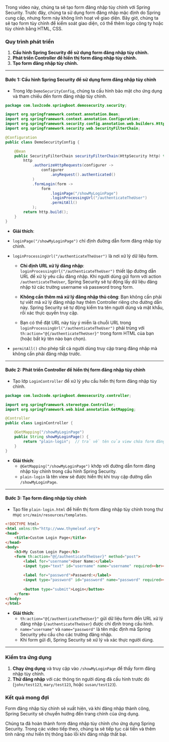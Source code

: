 

Trong video này, chúng ta sẽ tạo form đăng nhập tùy chỉnh với Spring Security. Trước đây, chúng ta sử dụng form đăng nhập mặc định do Spring cung cấp, nhưng form này không linh hoạt về giao diện. Bây giờ, chúng ta sẽ tạo form tùy chỉnh để kiểm soát giao diện, có thể thêm logo công ty hoặc tùy chỉnh bằng HTML, CSS.

### Quy trình phát triển

1. **Cấu hình Spring Security để sử dụng form đăng nhập tùy chỉnh.**
2. **Phát triển Controller để hiển thị form đăng nhập tùy chỉnh.**
3. **Tạo form đăng nhập tùy chỉnh.**

---

#### Bước 1: Cấu hình Spring Security để sử dụng form đăng nhập tùy chỉnh

- Trong lớp `DemoSecurityConfig`, chúng ta cấu hình bảo mật cho ứng dụng và tham chiếu đến form đăng nhập tùy chỉnh.

```java
package com.luv2code.springboot.demosecurity.security;

import org.springframework.context.annotation.Bean;
import org.springframework.context.annotation.Configuration;
import org.springframework.security.config.annotation.web.builders.HttpSecurity;
import org.springframework.security.web.SecurityFilterChain;

@Configuration
public class DemoSecurityConfig {

    @Bean
    public SecurityFilterChain securityFilterChain(HttpSecurity http) throws Exception {
        http
            .authorizeHttpRequests(configurer ->
                configurer
                    .anyRequest().authenticated()
            )
            .formLogin(form ->
                form
                    .loginPage("/showMyLoginPage")
                    .loginProcessingUrl("/authenticateTheUser")
                    .permitAll()
            );
        return http.build();
    }
}
```

- **Giải thích**:
- `loginPage("/showMyLoginPage")` chỉ định đường dẫn form đăng nhập tùy chỉnh.
- `loginProcessingUrl("/authenticateTheUser")` là nơi xử lý dữ liệu form.
  
  - **Chỉ định URL xử lý đăng nhập**: `loginProcessingUrl("/authenticateTheUser")` thiết lập đường dẫn URL để xử lý yêu cầu đăng nhập. Khi người dùng gửi form với action `/authenticateTheUser`, Spring Security sẽ tự động lấy dữ liệu đăng nhập từ các trường username và password trong form.

  - **Không cần thêm mã xử lý đăng nhập thủ công**: Bạn không cần phải tự viết mã xử lý đăng nhập hay thêm Controller riêng cho đường dẫn này. Spring Security sẽ tự động kiểm tra tên người dùng và mật khẩu, rồi xác thực quyền truy cập.

  - Bạn có thể đặt URL này tùy ý miễn là chuỗi URL trong `loginProcessingUrl("/authenticateTheUser")` phải trùng với `th:action="@{/authenticateTheUser}"` trong form HTML của bạn (hoặc bất kỳ tên nào bạn chọn).


- `permitAll()` cho phép tất cả người dùng truy cập trang đăng nhập mà không cần phải đăng nhập trước.

---

#### Bước 2: Phát triển Controller để hiển thị form đăng nhập tùy chỉnh

- Tạo lớp `LoginController` để xử lý yêu cầu hiển thị form đăng nhập tùy chỉnh.

```java
package com.luv2code.springboot.demosecurity.controller;

import org.springframework.stereotype.Controller;
import org.springframework.web.bind.annotation.GetMapping;

@Controller
public class LoginController {

    @GetMapping("/showMyLoginPage")
    public String showMyLoginPage() {
        return "plain-login";  // trả về tên của view chứa form đăng nhập tùy chỉnh
    }
}
```

- **Giải thích**:
  - `@GetMapping("/showMyLoginPage")` khớp với đường dẫn form đăng nhập tùy chỉnh trong cấu hình Spring Security.
  - `plain-login` là tên view sẽ được hiển thị khi truy cập đường dẫn `/showMyLoginPage`.

---

#### Bước 3: Tạo form đăng nhập tùy chỉnh

- Tạo file `plain-login.html` để hiển thị form đăng nhập tùy chỉnh trong thư mục `src/main/resources/templates`.

```html
<!DOCTYPE html>
<html xmlns:th="http://www.thymeleaf.org">
<head>
    <title>Custom Login Page</title>
</head>
<body>
    <h3>My Custom Login Page</h3>
    <form th:action="@{/authenticateTheUser}" method="post">
        <label for="username">User Name:</label>
        <input type="text" id="username" name="username" required><br><br>
        
        <label for="password">Password:</label>
        <input type="password" id="password" name="password" required><br><br>
        
        <button type="submit">Login</button>
    </form>
</body>
</html>
```

- **Giải thích**:
  - `th:action="@{/authenticateTheUser}"` gửi dữ liệu form đến URL xử lý đăng nhập (`/authenticateTheUser`) được chỉ định trong cấu hình.
  - `name="username"` và `name="password"` là tên mặc định mà Spring Security yêu cầu cho các trường đăng nhập.
  - Khi form gửi đi, Spring Security sẽ xử lý và xác thực người dùng.

---

### Kiểm tra ứng dụng

1. **Chạy ứng dụng** và truy cập vào `/showMyLoginPage` để thấy form đăng nhập tùy chỉnh.
2. **Thử đăng nhập** với các thông tin người dùng đã cấu hình trước đó (`john/test123`, `mary/test123`, hoặc `susan/test123`).

### Kết quả mong đợi

Form đăng nhập tùy chỉnh sẽ xuất hiện, và khi đăng nhập thành công, Spring Security sẽ chuyển hướng đến trang chính của ứng dụng.

Chúng ta đã hoàn thành form đăng nhập tùy chỉnh cho ứng dụng Spring Security. Trong các video tiếp theo, chúng ta sẽ tiếp tục cải tiến và thêm tính năng như hiển thị thông báo lỗi khi đăng nhập thất bại.
